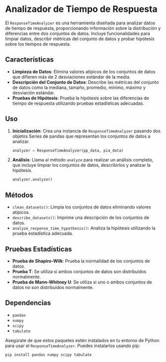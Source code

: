 # Analizador de Tiempo de Respuesta

El `ResponseTimeAnalyzer` es una herramienta diseñada para analizar datos de tiempo de respuesta, proporcionando información sobre la distribución y diferencias entre dos conjuntos de datos. Incluye funcionalidades para limpiar datos, describir métricas del conjunto de datos y probar hipótesis sobre los tiempos de respuesta.

## Características

- **Limpieza de Datos**: Elimina valores atípicos de los conjuntos de datos que difieren más de 2 desviaciones estándar de la media.
- **Descripción del Conjunto de Datos**: Describe las métricas del conjunto de datos como la mediana, tamaño, promedio, mínimo, máximo y desviación estándar.
- **Pruebas de Hipótesis**: Prueba la hipótesis sobre las diferencias de tiempo de respuesta utilizando pruebas estadísticas adecuadas.

## Uso

1. **Inicialización**: Crea una instancia de `ResponseTimeAnalyzer` pasando dos objetos Series de pandas que representan los conjuntos de datos a analizar.
   ```python
   analyzer = ResponseTimeAnalyzer(pp_data, pia_data)
   ```

2. **Análisis**: Llama al método `analyze` para realizar un análisis completo, que incluye limpiar los conjuntos de datos, describirlos y analizar la hipótesis.
   ```python
   analyzer.analyze()
   ```

## Métodos

- `clean_datasets()`: Limpia los conjuntos de datos eliminando valores atípicos.
- `describe_datasets()`: Imprime una descripción de los conjuntos de datos.
- `analyze_response_time_hypothesis()`: Analiza la hipótesis utilizando la prueba estadística adecuada.

## Pruebas Estadísticas

- **Prueba de Shapiro-Wilk**: Prueba la normalidad de los conjuntos de datos.
- **Prueba T**: Se utiliza si ambos conjuntos de datos son distribuidos normalmente.
- **Prueba de Mann-Whitney U**: Se utiliza si uno o ambos conjuntos de datos no son distribuidos normalmente.

## Dependencias

- `pandas`
- `numpy`
- `scipy`
- `tabulate`

Asegúrate de que estos paquetes estén instalados en tu entorno de Python para usar el `ResponseTimeAnalyzer`. Puedes instalarlos usando pip:
```bash
pip install pandas numpy scipy tabulate
```
